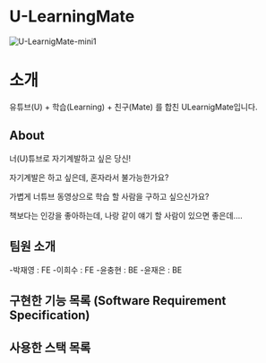 # U-LearningMate
![U-LearnigMate-mini1](https://user-images.githubusercontent.com/91917997/159379490-d51271a7-34a9-4fe5-b8f1-9e93bb268f84.png)


<h1> 소개 </h1>
유튜브(U) + 학습(Learning) + 친구(Mate) 를 합친 ULearnigMate입니다.

<h2> About </h2>
너(U)튜브로 자기계발하고 싶은 당신!

자기계발은 하고 싶은데, 혼자라서 불가능한가요?

가볍게 너튜브 동영상으로 학습 할 사람을 구하고 싶으신가요?

책보다는 인강을 좋아하는데, 나랑 같이 얘기 할 사람이 있으면 좋은데....

<h2> 팀원 소개 </h2>
-박재영 : FE
-이희수 : FE
-윤충현 : BE
-윤재은 : BE

<h2>구현한 기능 목록 (Software Requirement Specification)<h2>
<h2>사용한 스택 목록<h2>
  
<!-- - 구현 방법 및 구현하면서 어려웠던 점
- 성능 최적화에 대해서 고민하고 개선한 방법
- 등 해당 프로젝트에 대해서 소개하고 싶은 내용을 자유롭게 적어주세요. -->
